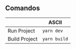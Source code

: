 ## Comandos

|               | ASCII        |
| ------------- | ------------ |
| Run Project   | `yarn dev`   |
| Build Project | `yarn build` |
